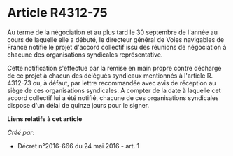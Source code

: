 # Article R4312-75

Au terme de la négociation et au plus tard le 30 septembre de l'année au cours de laquelle elle a débuté, le directeur
général de Voies navigables de France notifie le projet d'accord collectif issu des réunions de négociation à chacune des
organisations syndicales représentative. 

Cette notification s'effectue par la remise en main propre contre décharge de ce projet à chacun des délégués syndicaux
mentionnés à l'article R. 4312-73 ou, à défaut, par lettre recommandée avec avis de réception au siège de ces organisations
syndicales. A compter de la date à laquelle cet accord collectif lui a été notifié, chacune de ces organisations syndicales
dispose d'un délai de quinze jours pour le signer.

**Liens relatifs à cet article**

_Créé par_:

  - Décret n°2016-666 du 24 mai 2016 - art. 1
